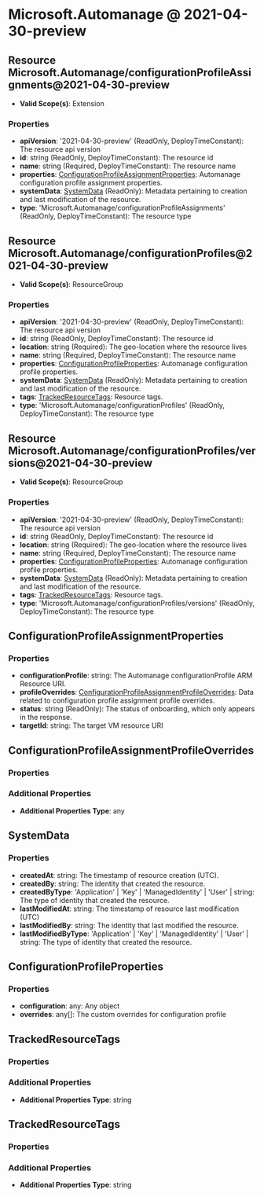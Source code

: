 # Microsoft.Automanage @ 2021-04-30-preview

## Resource Microsoft.Automanage/configurationProfileAssignments@2021-04-30-preview
* **Valid Scope(s)**: Extension
### Properties
* **apiVersion**: '2021-04-30-preview' (ReadOnly, DeployTimeConstant): The resource api version
* **id**: string (ReadOnly, DeployTimeConstant): The resource id
* **name**: string (Required, DeployTimeConstant): The resource name
* **properties**: [ConfigurationProfileAssignmentProperties](#configurationprofileassignmentproperties): Automanage configuration profile assignment properties.
* **systemData**: [SystemData](#systemdata) (ReadOnly): Metadata pertaining to creation and last modification of the resource.
* **type**: 'Microsoft.Automanage/configurationProfileAssignments' (ReadOnly, DeployTimeConstant): The resource type

## Resource Microsoft.Automanage/configurationProfiles@2021-04-30-preview
* **Valid Scope(s)**: ResourceGroup
### Properties
* **apiVersion**: '2021-04-30-preview' (ReadOnly, DeployTimeConstant): The resource api version
* **id**: string (ReadOnly, DeployTimeConstant): The resource id
* **location**: string (Required): The geo-location where the resource lives
* **name**: string (Required, DeployTimeConstant): The resource name
* **properties**: [ConfigurationProfileProperties](#configurationprofileproperties): Automanage configuration profile properties.
* **systemData**: [SystemData](#systemdata) (ReadOnly): Metadata pertaining to creation and last modification of the resource.
* **tags**: [TrackedResourceTags](#trackedresourcetags): Resource tags.
* **type**: 'Microsoft.Automanage/configurationProfiles' (ReadOnly, DeployTimeConstant): The resource type

## Resource Microsoft.Automanage/configurationProfiles/versions@2021-04-30-preview
* **Valid Scope(s)**: ResourceGroup
### Properties
* **apiVersion**: '2021-04-30-preview' (ReadOnly, DeployTimeConstant): The resource api version
* **id**: string (ReadOnly, DeployTimeConstant): The resource id
* **location**: string (Required): The geo-location where the resource lives
* **name**: string (Required, DeployTimeConstant): The resource name
* **properties**: [ConfigurationProfileProperties](#configurationprofileproperties): Automanage configuration profile properties.
* **systemData**: [SystemData](#systemdata) (ReadOnly): Metadata pertaining to creation and last modification of the resource.
* **tags**: [TrackedResourceTags](#trackedresourcetags): Resource tags.
* **type**: 'Microsoft.Automanage/configurationProfiles/versions' (ReadOnly, DeployTimeConstant): The resource type

## ConfigurationProfileAssignmentProperties
### Properties
* **configurationProfile**: string: The Automanage configurationProfile ARM Resource URI.
* **profileOverrides**: [ConfigurationProfileAssignmentProfileOverrides](#configurationprofileassignmentprofileoverrides): Data related to configuration profile assignment profile overrides.
* **status**: string (ReadOnly): The status of onboarding, which only appears in the response.
* **targetId**: string: The target VM resource URI

## ConfigurationProfileAssignmentProfileOverrides
### Properties
### Additional Properties
* **Additional Properties Type**: any

## SystemData
### Properties
* **createdAt**: string: The timestamp of resource creation (UTC).
* **createdBy**: string: The identity that created the resource.
* **createdByType**: 'Application' | 'Key' | 'ManagedIdentity' | 'User' | string: The type of identity that created the resource.
* **lastModifiedAt**: string: The timestamp of resource last modification (UTC)
* **lastModifiedBy**: string: The identity that last modified the resource.
* **lastModifiedByType**: 'Application' | 'Key' | 'ManagedIdentity' | 'User' | string: The type of identity that created the resource.

## ConfigurationProfileProperties
### Properties
* **configuration**: any: Any object
* **overrides**: any[]: The custom overrides for configuration profile

## TrackedResourceTags
### Properties
### Additional Properties
* **Additional Properties Type**: string

## TrackedResourceTags
### Properties
### Additional Properties
* **Additional Properties Type**: string

